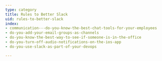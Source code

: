 ```yaml
---
type: category
title: Rules to Better Slack
uid: rules-to-better-slack
index:
- communication---do-you-know-the-best-chat-tools-for-your-employees
- do-you-add-your-email-groups-as-channels
- do-you-know-the-best-way-to-see-if-someone-is-in-the-office
- do-you-turn-off-audio-notifications-on-the-ios-app
- do-you-use-slack-as-part-of-your-devops

---
```




